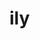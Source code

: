 # ily
<img src="https://cdn.businesswritingblog.com/wp-content/uploads/2022/01/Grille-protective-metal-latticework.-19.jpg" alt="">
